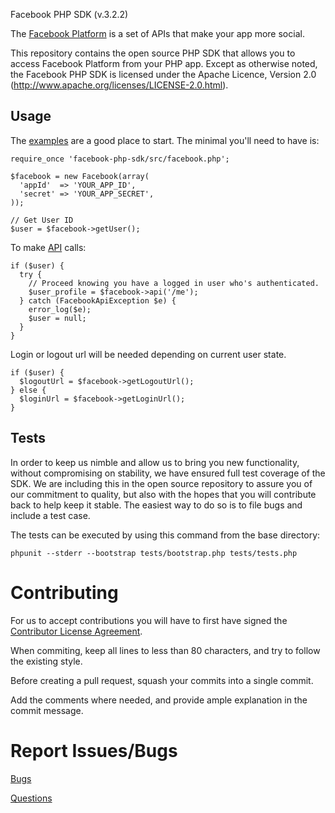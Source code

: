 Facebook PHP SDK (v.3.2.2)

The [Facebook Platform](http://developers.facebook.com/) is
a set of APIs that make your app more social.

This repository contains the open source PHP SDK that allows you to
access Facebook Platform from your PHP app. Except as otherwise noted,
the Facebook PHP SDK is licensed under the Apache Licence, Version 2.0
(http://www.apache.org/licenses/LICENSE-2.0.html).


Usage
-----

The [examples][examples] are a good place to start. The minimal you'll need to
have is:

    require_once 'facebook-php-sdk/src/facebook.php';

    $facebook = new Facebook(array(
      'appId'  => 'YOUR_APP_ID',
      'secret' => 'YOUR_APP_SECRET',
    ));

    // Get User ID
    $user = $facebook->getUser();

To make [API][API] calls:

    if ($user) {
      try {
        // Proceed knowing you have a logged in user who's authenticated.
        $user_profile = $facebook->api('/me');
      } catch (FacebookApiException $e) {
        error_log($e);
        $user = null;
      }
    }

Login or logout url will be needed depending on current user state.

    if ($user) {
      $logoutUrl = $facebook->getLogoutUrl();
    } else {
      $loginUrl = $facebook->getLoginUrl();
    }

[examples]: http://github.com/facebook/facebook-php-sdk/blob/master/examples/example.php
[API]: http://developers.facebook.com/docs/api


Tests
-----

In order to keep us nimble and allow us to bring you new functionality, without
compromising on stability, we have ensured full test coverage of the SDK.
We are including this in the open source repository to assure you of our
commitment to quality, but also with the hopes that you will contribute back to
help keep it stable. The easiest way to do so is to file bugs and include a
test case.

The tests can be executed by using this command from the base directory:

    phpunit --stderr --bootstrap tests/bootstrap.php tests/tests.php


Contributing
===========
For us to accept contributions you will have to first have signed the
[Contributor License Agreement](https://developers.facebook.com/opensource/cla).

When commiting, keep all lines to less than 80 characters, and try to
follow the existing style.

Before creating a pull request, squash your commits into a single commit.

Add the comments where needed, and provide ample explanation in the
commit message.


Report Issues/Bugs
===============
[Bugs](https://developers.facebook.com/bugs)

[Questions](http://facebook.stackoverflow.com)

